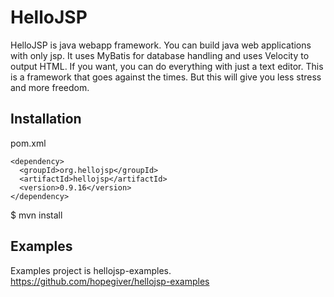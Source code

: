 # HelloJSP
HelloJSP is java webapp framework.
You can build java web applications with only jsp.
It uses MyBatis for database handling and uses Velocity to output HTML.
If you want, you can do everything with just a text editor.
This is a framework that goes against the times.
But this will give you less stress and more freedom.

## Installation
pom.xml
```
<dependency>
  <groupId>org.hellojsp</groupId>
  <artifactId>hellojsp</artifactId>
  <version>0.9.16</version>
</dependency>
```
$ mvn install

## Examples
Examples project is hellojsp-examples.
https://github.com/hopegiver/hellojsp-examples
